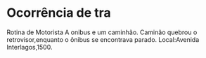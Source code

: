 # Ocorrência de tra
Rotina de Motorista
A  onibus e um caminhão.
Caminão quebrou o retrovisor,enquanto  o  ônibus se encontrava parado.
Local:Avenida Interlagos,1500.
